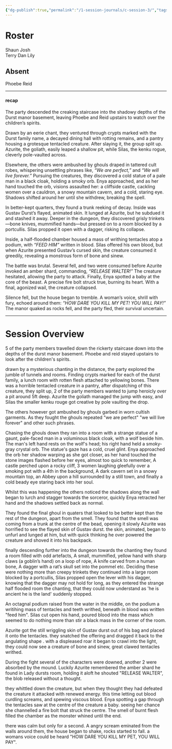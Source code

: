 ```yaml
---
{"dg-publish":true,"permalink":"/1-session-journals/c-session-3/","tags":["journal"]}
---
```


# Roster 
Shaun 
Josh  
Terry 
Dan 
Lily 

## Absent
Phoebe
Reid

---

#### recap 
The party descended the creaking staircase into the shadowy depths of the Durst manor basement, leaving Phoebe and Reid upstairs to watch over the children’s spirits.

Drawn by an eerie chant, they ventured through crypts marked with the Durst family name, a decayed dining hall with rotting remains, and a pantry housing a grotesque tentacled creature. After slaying it, the group split up. Azurite, the goliath, easily leaped a shallow pit, while Silas, the kenku rogue, cleverly pole-vaulted across.

Elsewhere, the others were ambushed by ghouls draped in tattered cult robes, whispering unsettling phrases like, _“We are perfect,”_ and _“We will live forever.”_ Pursuing the creatures, they discovered a cold statue of a pale man in a black cloak, holding a smoky orb. Enya approached, and as her hand touched the orb, visions assaulted her: a cliffside castle, cackling women over a cauldron, a snowy mountain cavern, and a cold, staring eye. Shadows shifted around her until she withdrew, breaking the spell.

In better-kept quarters, they found a trunk reeking of decay. Inside was Gustav Durst’s flayed, animated skin. It lunged at Azurite, but he subdued it and stashed it away. Deeper in the dungeon, they discovered grisly trinkets—bone knives, mummified hands—but pressed on to a room blocked by a portcullis. Silas propped it open with a dagger, risking its collapse.

Inside, a half-flooded chamber housed a mass of writhing tentacles atop a podium, with _“FEED HIM”_ written in blood. Silas offered his own blood, but when Azurite presented Gustav’s cursed skin, the creature consumed it greedily, revealing a monstrous form of bone and sinew.

The battle was brutal. Several fell, and two were consumed before Azurite invoked an amber shard, commanding, _“RELEASE WALTER!”_ The creature hesitated, allowing the party to attack. Finally, Enya spotted a baby at the core of the beast. A precise fire bolt struck true, burning its heart. With a final, agonized wail, the creature collapsed.

Silence fell, but the house began to tremble. A woman’s voice, shrill with fury, echoed around them: _“HOW DARE YOU KILL MY PET! YOU WILL PAY!”_ The manor quaked as rocks fell, and the party fled, their survival uncertain.

---

# Session Overview

5 of the party members travelled down the rickerty staircase down into the depths of the durst manor basement. Phoebe and reid stayed upstairs to look after the children's spirits.

drawn by a mysterious chanting in the distance, the party explored the jumble of tunnels and rooms. Finding crypts marked for each of the durst family, a lunch room with rotten flesh attached to yellowing bones. There was a horrible tentacled creature in a pantry, after dispatching of this creature, they split up, 2 of the party members wanted to jump heroicly over a pit around 5ft deep. Azurite the goliath managed the jump with easy, and Silas the smaller kenku rouge got creative by pole vaulting the drop. 

The others however got ambushed by ghouls garbed in worn cultish garments. As they fought the ghouls repeated "we are perfect" "we will live forever" and other such phrases. 

Chasing the ghouls down they ran into a room with a strange statue of  a gaunt, pale-faced man in a voluminous black cloak, with a wolf beside him. The man's left hand rests on the wolf's head; his right hand held a smoky-gray crystal orb. The statue's gaze has a cold, cruel glint. Enya approached the orb her shadow warping as she got closer,  as her hand touched the stone images flashed before her eyes, almost too quick to remember, A castle perched upon a rocky cliff, 3 women laughing gleefully over a smoking pot with a 4th in the background, A dark cavern set in a snowy mountain top, an Abbey upon a hill surrounded by a still town, and finally a cold beady eye staring back into her soul. 

Whilst this was happening the others noticed the shadows along the wall began to lurch and stagger towards the sorceror, quickly Enya retracted her hand and the shadows settled back as normal. 

They found the final ghoul in quaters that looked to be better kept than the rest of the dungeon, apart from the smell. They found that the smell was coming from a trunk at the centre of the bead, opening it slowly Azurite was horrified to see the flayed skin of Gustav durst. the skin, animated, began to unfurl and lunged at him, but with quick thinking he over powered the creature and shoved it into his backpack. 

finally descending further into the dungeon towards the chanting they found a room filled with odd artefacts, A small, mummified, yellow hand with sharp claws (a goblin’s hand) on a loop of rope, A knife carved from a human bone, A dagger with a rat’s skull set into the pommel etc. Deciding these were nothing more than creepy trinkets they continued into a large room blocked by a portcullis, Silas propped open the lever with his dagger, knowing that the dagger may not hold for long, as they entered the strange half flooded room the chanting, that they could now understand as 'he is ancient he is the land' suddenly stopped.

An octagnal podium raised from the water in the middle, on the podium a writihing mass of tentacles and teeth writhed, beneath in blood was written "feed him". Silas cut open his hand, poured blood into the mass which seemed to do nothing more than stir a black mass in the corner of the room. 

Azurite got the still wriggling skin of Gustav durst out of his bag and placed it onto the tentacles. they snatched the offering and dragged it back to the angulating shape . with a displeased roar it began to crawl into the light, they could now see a creature of bone and sinew, great clawed tentacles writhed. 

During the fight several of the characters were downed, another 2 were absorbed by the mound. Luckily Azurite remembered the amber shard he found in Lady dursts room, holding it aloft he shouted "RELEASE WALTER", the blob released without a thought. 

they whittled down the creature, but when they thought they had defeated the creature it attacked with renewed energy. this time letting out blood curdling screams, and spewing viscous blood. Enya spotting a gap through the tentacles saw at the centre of the creature a baby. seeing her chance she channelled a fire bolt that struck the centre. The smell of burnt flesh filled the chamber as the monster whined until the end. 

there was calm but only for a second. A angry scream eminated from the walls around them, the house began to shake, rocks started to fall. a womans voice could be heard "HOW DARE YOU KILL MY PET, YOU WILL PAY". 


